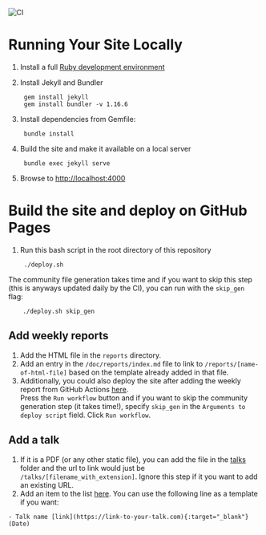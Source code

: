 ![CI](https://github.com/reichlab/covid19-forecast-hub-web/workflows/CI/badge.svg)
# Running Your Site Locally

1. Install a full [Ruby development environment](https://jekyllrb.com/docs/installation/)

1. Install Jekyll and Bundler

        gem install jekyll
        gem install bundler -v 1.16.6

1. Install dependencies from Gemfile:

        bundle install

1. Build the site and make it available on a local server

        bundle exec jekyll serve

1. Browse to [http://localhost:4000](http://localhost:4000)

# Build the site and deploy on GitHub Pages

1. Run this bash script in the root directory of this repository

        ./deploy.sh

The community file generation takes time and if you want to skip this step (this is anyways updated daily by the CI), you can run with the `skip_gen` flag:

        ./deploy.sh skip_gen

## Add weekly reports

1. Add the HTML file in the `reports` directory. 
1. Add an entry in the `/doc/reports/index.md` file to link to `/reports/[name-of-html-file]` based on the template already added in that file. 
1. Additionally, you could also deploy the site after adding the weekly report from GitHub Actions [here](https://github.com/reichlab/covid19-forecast-hub-web/actions?query=workflow%3ADeploy).  
Press the `Run workflow` button and if you want to skip the community generation step (it takes time!), specify `skip_gen` in the `Arguments to deploy script` field. Click `Run workflow`. 

## Add a talk

1. If it is a PDF (or any other static file), you can add the file in the [talks](https://github.com/reichlab/covid19-forecast-hub-web/tree/master/talks) folder and the url to link would just be `/talks/[filename_with_extension]`. Ignore this step if it you want to add an existing URL.  
1. Add an item to the list [here](https://github.com/reichlab/covid19-forecast-hub-web/blob/master/doc/talks/index.md). You can use the following line as a template if you want:
```
- Talk name [link](https://link-to-your-talk.com){:target="_blank"} (Date)
```
